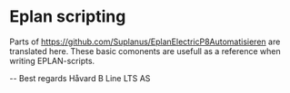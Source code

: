 Eplan scripting
===============================

Parts of https://github.com/Suplanus/EplanElectricP8Automatisieren are translated here. These basic comonents are usefull as a reference when writing EPLAN-scripts.

--
Best regards
Håvard B Line
LTS AS